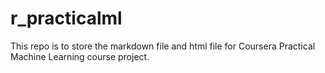 # r_practicalml
This repo is to store the markdown file and html file for Coursera Practical Machine Learning course project. 

